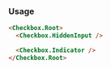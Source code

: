 ### Usage

```html
<Checkbox.Root>
  <Checkbox.HiddenInput />

  <Checkbox.Indicator />
</Checkbox.Root>
```
